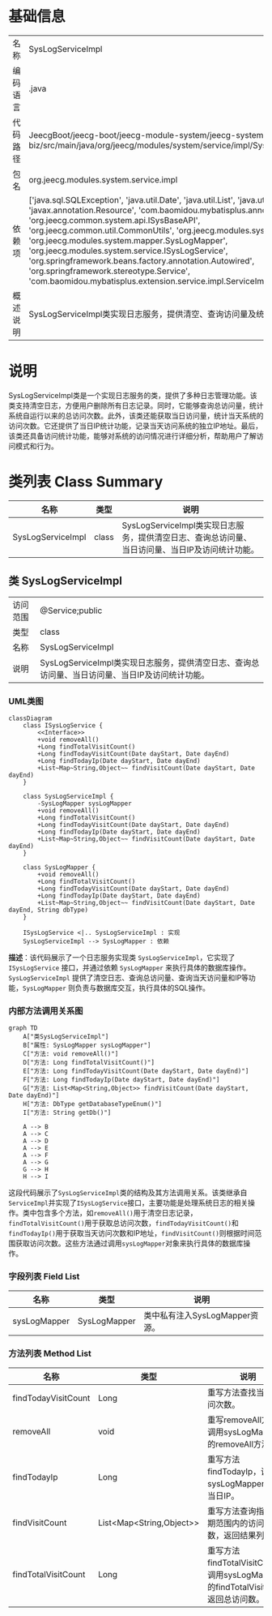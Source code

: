 # 基础信息

|      |      |
|------|------|
| 名称 | SysLogServiceImpl |
| 编码语言 | .java |
| 代码路径 | JeecgBoot/jeecg-boot/jeecg-module-system/jeecg-system-biz/src/main/java/org/jeecg/modules/system/service/impl/SysLogServiceImpl.java |
| 包名 | org.jeecg.modules.system.service.impl |
| 依赖项 | ['java.sql.SQLException', 'java.util.Date', 'java.util.List', 'java.util.Map', 'javax.annotation.Resource', 'com.baomidou.mybatisplus.annotation.DbType', 'org.jeecg.common.system.api.ISysBaseAPI', 'org.jeecg.common.util.CommonUtils', 'org.jeecg.modules.system.entity.SysLog', 'org.jeecg.modules.system.mapper.SysLogMapper', 'org.jeecg.modules.system.service.ISysLogService', 'org.springframework.beans.factory.annotation.Autowired', 'org.springframework.stereotype.Service', 'com.baomidou.mybatisplus.extension.service.impl.ServiceImpl'] |
| 概述说明 | SysLogServiceImpl类实现日志服务，提供清空、查询访问量及统计功能。 |

# 说明

SysLogServiceImpl类是一个实现日志服务的类，提供了多种日志管理功能。该类支持清空日志，方便用户删除所有日志记录。同时，它能够查询总访问量，统计系统自运行以来的总访问次数。此外，该类还能获取当日访问量，统计当天系统的访问次数。它还提供了当日IP统计功能，记录当天访问系统的独立IP地址。最后，该类还具备访问统计功能，能够对系统的访问情况进行详细分析，帮助用户了解访问模式和行为。

# 类列表 Class Summary

| 名称   | 类型  | 说明 |
|-------|------|-------------|
| SysLogServiceImpl | class | SysLogServiceImpl类实现日志服务，提供清空日志、查询总访问量、当日访问量、当日IP及访问统计功能。 |



## 类 SysLogServiceImpl

|      |      |
|------|------|
| 访问范围 | @Service;public |
| 类型 | class |
| 名称 | SysLogServiceImpl |
| 说明 | SysLogServiceImpl类实现日志服务，提供清空日志、查询总访问量、当日访问量、当日IP及访问统计功能。 |


### UML类图

```mermaid
classDiagram
    class ISysLogService {
        <<Interface>>
        +void removeAll()
        +Long findTotalVisitCount()
        +Long findTodayVisitCount(Date dayStart, Date dayEnd)
        +Long findTodayIp(Date dayStart, Date dayEnd)
        +List~Map~String,Object~~ findVisitCount(Date dayStart, Date dayEnd)
    }

    class SysLogServiceImpl {
        -SysLogMapper sysLogMapper
        +void removeAll()
        +Long findTotalVisitCount()
        +Long findTodayVisitCount(Date dayStart, Date dayEnd)
        +Long findTodayIp(Date dayStart, Date dayEnd)
        +List~Map~String,Object~~ findVisitCount(Date dayStart, Date dayEnd)
    }

    class SysLogMapper {
        +void removeAll()
        +Long findTotalVisitCount()
        +Long findTodayVisitCount(Date dayStart, Date dayEnd)
        +Long findTodayIp(Date dayStart, Date dayEnd)
        +List~Map~String,Object~~ findVisitCount(Date dayStart, Date dayEnd, String dbType)
    }

    ISysLogService <|.. SysLogServiceImpl : 实现
    SysLogServiceImpl --> SysLogMapper : 依赖
```

**描述**：该代码展示了一个日志服务实现类 `SysLogServiceImpl`，它实现了 `ISysLogService` 接口，并通过依赖 `SysLogMapper` 来执行具体的数据库操作。`SysLogServiceImpl` 提供了清空日志、查询总访问量、查询当天访问量和IP等功能，`SysLogMapper` 则负责与数据库交互，执行具体的SQL操作。


### 内部方法调用关系图

```mermaid
graph TD
    A["类SysLogServiceImpl"]
    B["属性: SysLogMapper sysLogMapper"]
    C["方法: void removeAll()"]
    D["方法: Long findTotalVisitCount()"]
    E["方法: Long findTodayVisitCount(Date dayStart, Date dayEnd)"]
    F["方法: Long findTodayIp(Date dayStart, Date dayEnd)"]
    G["方法: List<Map<String,Object>> findVisitCount(Date dayStart, Date dayEnd)"]
    H["方法: DbType getDatabaseTypeEnum()"]
    I["方法: String getDb()"]

    A --> B
    A --> C
    A --> D
    A --> E
    A --> F
    A --> G
    G --> H
    H --> I
```

这段代码展示了`SysLogServiceImpl`类的结构及其方法调用关系。该类继承自`ServiceImpl`并实现了`ISysLogService`接口，主要功能是处理系统日志的相关操作。类中包含多个方法，如`removeAll()`用于清空日志记录，`findTotalVisitCount()`用于获取总访问次数，`findTodayVisitCount()`和`findTodayIp()`用于获取当天访问次数和IP地址，`findVisitCount()`则根据时间范围获取访问次数。这些方法通过调用`sysLogMapper`对象来执行具体的数据库操作。

### 字段列表 Field List

| 名称  | 类型  | 说明 |
|-------|-------|------|
| sysLogMapper | SysLogMapper | 类中私有注入SysLogMapper资源。 |

### 方法列表 Method List

| 名称  | 类型  | 说明 |
|-------|-------|------|
| findTodayVisitCount | Long | 重写方法查找当日访问次数。 |
| removeAll | void | 重写removeAll方法，调用sysLogMapper的removeAll方法。 |
| findTodayIp | Long | 重写方法findTodayIp，调用sysLogMapper查询当日IP。 |
| findVisitCount | List<Map<String,Object>> | 重写方法查询指定日期范围内的访问次数，返回结果列表。 |
| findTotalVisitCount | Long | 重写方法findTotalVisitCount，调用sysLogMapper的findTotalVisitCount返回总访问数。 |




